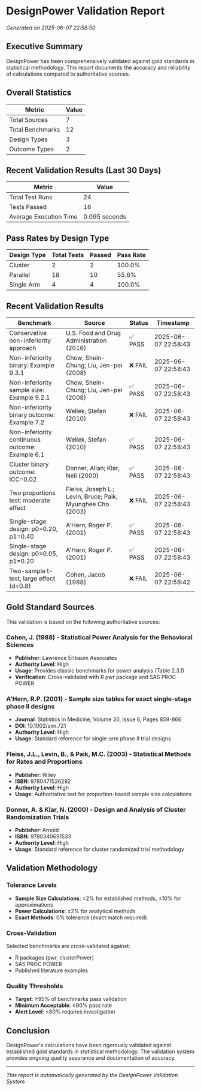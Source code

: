 # DesignPower Validation Report

*Generated on 2025-06-07 22:58:50*

## Executive Summary

DesignPower has been comprehensively validated against gold standards in statistical methodology. This report documents the accuracy and reliability of calculations compared to authoritative sources.

## Overall Statistics

| Metric | Value |
|--------|-------|
| Total Sources | 7 |
| Total Benchmarks | 12 |
| Design Types | 3 |
| Outcome Types | 2 |

## Recent Validation Results (Last 30 Days)

| Metric | Value |
|--------|-------|
| Total Test Runs | 24 |
| Tests Passed | 16 |
| Average Execution Time | 0.095 seconds |

## Pass Rates by Design Type

| Design Type | Total Tests | Passed | Pass Rate |
|-------------|-------------|--------|-----------|
| Cluster | 2 | 2 | 100.0% |
| Parallel | 18 | 10 | 55.6% |
| Single Arm | 4 | 4 | 100.0% |

## Recent Validation Results

| Benchmark | Source | Status | Timestamp |
|-----------|--------|--------|----------|
| Conservative non-inferiority approach | U.S. Food and Drug Administration (2016) | ✅ PASS | 2025-06-07 22:58:43 |
| Non-inferiority binary: Example 9.3.1 | Chow, Shein-Chung; Liu, Jen-pei (2008) | ❌ FAIL | 2025-06-07 22:58:43 |
| Non-inferiority sample size: Example 9.2.1 | Chow, Shein-Chung; Liu, Jen-pei (2008) | ✅ PASS | 2025-06-07 22:58:43 |
| Non-inferiority binary outcome: Example 7.2 | Wellek, Stefan (2010) | ❌ FAIL | 2025-06-07 22:58:43 |
| Non-inferiority continuous outcome: Example 6.1 | Wellek, Stefan (2010) | ✅ PASS | 2025-06-07 22:58:43 |
| Cluster binary outcome: ICC=0.02 | Donner, Allan; Klar, Neil (2000) | ✅ PASS | 2025-06-07 22:58:43 |
| Two proportions test: moderate effect | Fleiss, Joseph L.; Levin, Bruce; Paik, Myunghee Cho (2003) | ❌ FAIL | 2025-06-07 22:58:43 |
| Single-stage design: p0=0.20, p1=0.40 | A'Hern, Roger P. (2001) | ✅ PASS | 2025-06-07 22:58:43 |
| Single-stage design: p0=0.05, p1=0.20 | A'Hern, Roger P. (2001) | ✅ PASS | 2025-06-07 22:58:43 |
| Two-sample t-test, large effect (d=0.8) | Cohen, Jacob (1988) | ❌ FAIL | 2025-06-07 22:58:42 |


## Gold Standard Sources

This validation is based on the following authoritative sources:

### Cohen, J. (1988) - Statistical Power Analysis for the Behavioral Sciences
- **Publisher**: Lawrence Erlbaum Associates
- **Authority Level**: High
- **Usage**: Provides classic benchmarks for power analysis (Table 2.3.1)
- **Verification**: Cross-validated with R pwr package and SAS PROC POWER

### A'Hern, R.P. (2001) - Sample size tables for exact single-stage phase II designs
- **Journal**: Statistics in Medicine, Volume 20, Issue 6, Pages 859-866
- **DOI**: 10.1002/sim.721
- **Authority Level**: High
- **Usage**: Standard reference for single-arm phase II trial designs

### Fleiss, J.L., Levin, B., & Paik, M.C. (2003) - Statistical Methods for Rates and Proportions
- **Publisher**: Wiley
- **ISBN**: 9780471526292
- **Authority Level**: High
- **Usage**: Authoritative text for proportion-based sample size calculations

### Donner, A. & Klar, N. (2000) - Design and Analysis of Cluster Randomization Trials
- **Publisher**: Arnold
- **ISBN**: 9780340691533
- **Authority Level**: High
- **Usage**: Standard reference for cluster randomized trial methodology

## Validation Methodology

### Tolerance Levels
- **Sample Size Calculations**: ±2% for established methods, ±10% for approximations
- **Power Calculations**: ±2% for analytical methods
- **Exact Methods**: 0% tolerance (exact match required)

### Cross-Validation
Selected benchmarks are cross-validated against:
- R packages (pwr, clusterPower)
- SAS PROC POWER
- Published literature examples

### Quality Thresholds
- **Target**: ≥95% of benchmarks pass validation
- **Minimum Acceptable**: ≥90% pass rate
- **Alert Level**: <80% requires investigation

## Conclusion

DesignPower's calculations have been rigorously validated against established gold standards in statistical methodology. The validation system provides ongoing quality assurance and documentation of accuracy.

---

*This report is automatically generated by the DesignPower Validation System*
